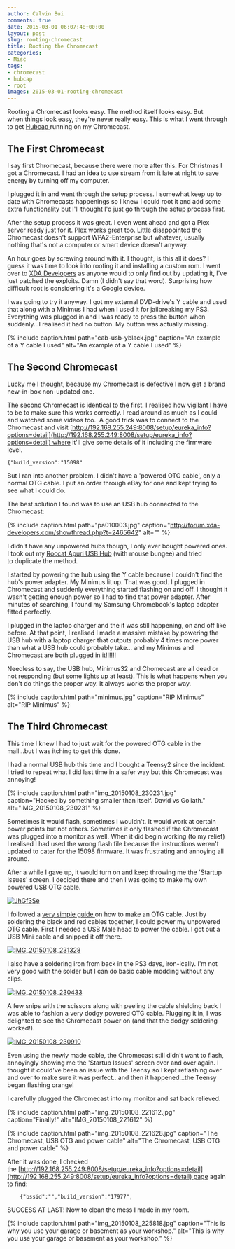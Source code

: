 ```yaml
---
author: Calvin Bui
comments: true
date: 2015-03-01 06:07:48+00:00
layout: post
slug: rooting-chromecast
title: Rooting the Chromecast
categories:
- Misc
tags:
- chromecast
- hubcap
- root
images: 2015-03-01-rooting-chromecast
---
```


Rooting a Chromecast looks easy. The method itself looks easy. But when things look easy, they're never really easy. This is what I went through to get [Hubcap ](http://forum.xda-developers.com/hardware-hacking/chromecast/root-hubcap-chromecast-root-release-t2855893)running on my Chromecast.

<!-- more -->

## The First Chromecast

I say first Chromecast, because there were more after this. For Christmas I got a Chromecast. I had an idea to use stream from it late at night to save energy by turning off my computer.

I plugged it in and went through the setup process. I somewhat keep up to date with Chromecasts happenings so I knew I could root it and add some extra functionality but I'll thought I'd just go through the setup process first.

After the setup process it was great. I even went ahead and got a Plex server ready just for it. Plex works great too. Little disappointed the Chromecast doesn't support WPA2-Enterprise but whatever, usually nothing that's not a computer or smart device doesn't anyway.

An hour goes by screwing around with it. I thought, is this all it does? I guess it was time to look into rooting it and installing a custom rom. I went over to [XDA Developers](http://forum.xda-developers.com/hardware-hacking/chromecast) as anyone would to only find out by updating it, I've just patched the exploits. Damn (I didn't say that word). Surprising how difficult root is considering it's a Google device.

I was going to try it anyway. I got my external DVD-drive's Y cable and used that along with a Minimus I had when I used it for jailbreaking my PS3. Everything was plugged in and I was ready to press the button when suddenly...I realised it had no button. My button was actually missing.

{% include caption.html path="cab-usb-yblack.jpg" caption="An example of a Y cable I used" alt="An example of a Y cable I used" %}

## The Second Chromecast

Lucky me I thought, because my Chromecast is defective I now get a brand new-in-box non-updated one.

The second Chromecast is identical to the first. I realised how vigilant I have to be to make sure this works correctly. I read around as much as I could and watched some videos too.  A good trick was to connect to the Chromecast and visit [http://192.168.255.249:8008/setup/eureka_info?options=detail](http://192.168.255.249:8008/setup/eureka_info?options=detail) where it'll give some details of it including the firmware level.

```
{"build_version":"15098"
```

But I ran into another problem. I didn't have a 'powered OTG cable', only a normal OTG cable. I put an order through eBay for one and kept trying to see what I could do.

The best solution I found was to use an USB hub connected to the Chromecast:

{% include caption.html path="pa010003.jpg" caption="http://forum.xda-developers.com/showthread.php?t=2465642" alt="" %}

I didn't have any unpowered hubs though, I only ever bought powered ones. I took out my [Roccat Apuri USB Hub](http://www.roccat.org/Products/Gaming-Accessories/ROCCAT-Apuri/) (with mouse bungee) and tried to duplicate the method.

I started by powering the hub using the Y cable because I couldn't find the hub's power adapter. My Minimus lit up. That was good. I plugged in Chromecast and suddenly everything started flashing on and off. I thought it wasn't getting enough power so I had to find that power adapter. After minutes of searching, I found my Samsung Chromebook's laptop adapter fitted perfectly.

I plugged in the laptop charger and the it was still happening, on and off like before. At that point, I realised I made a massive mistake by powering the USB hub with a laptop charger that outputs probably 4 times more power than what a USB hub could probably take... and my Minimus and Chromecast are both plugged in it!!!!!!

Needless to say, the USB hub, Minimus32 and Chomecast are all dead or not responding (but some lights up at least). This is what happens when you don't do things the proper way. It always works the proper way.

{% include caption.html path="minimus.jpg" caption="RIP Minimus" alt="RIP Minimus" %}

## The Third Chromecast

This time I knew I had to just wait for the powered OTG cable in the mail...but I was itching to get this done.

I had a normal USB hub this time and I bought a Teensy2 since the incident. I tried to repeat what I did last time in a safer way but this Chromecast was annoying!

{% include caption.html path="img_20150108_230231.jpg" caption="Hacked by something smaller than itself. David vs Goliath." alt="IMG_20150108_230231" %}

Sometimes it would flash, sometimes I wouldn't. It would work at certain power points but not others. Sometimes it only flashed if the Chromecast was plugged into a monitor as well. When it did begin working (to my relief) I realised I had used the wrong flash file because the instructions weren't updated to cater for the 15098 firmware. It was frustrating and annoying all around.

After a while I gave up, it would turn on and keep throwing me the 'Startup Issues' screen. I decided there and then I was going to make my own powered USB OTG cable.

[![JhGf3Se](/images/{{page.images}}/jhgf3se.jpg)](/images/{{page.images}}/jhgf3se.jpg)

I followed a [very simple guide ](http://forum.xda-developers.com/showthread.php?t=1828032)on how to make an OTG cable. Just by soldering the black and red cables together, I could power my unpowered OTG cable. First I needed a USB Male head to power the cable. I got out a USB Mini cable and snipped it off there.

[![IMG_20150108_231328](/images/{{page.images}}/img_20150108_231328.jpg)](/images/{{page.images}}/img_20150108_231328.jpg)

I also have a soldering iron from back in the PS3 days, iron-ically. I'm not very good with the solder but I can do basic cable modding without any clips.

[![IMG_20150108_230433](/images/{{page.images}}/img_20150108_230433.jpg)](/images/{{page.images}}/img_20150108_230433.jpg)

A few snips with the scissors along with peeling the cable shielding back I was able to fashion a very dodgy powered OTG cable. Plugging it in, I was delighted to see the Chromecast power on (and that the dodgy soldering worked!).

[![IMG_20150108_230910](/images/{{page.images}}/img_20150108_230910.jpg)](/images/{{page.images}}/img_20150108_230910.jpg)

Even using the newly made cable, the Chromecast still didn't want to flash, annoyingly showing me the 'Startup Issues' screen over and over again. I thought it could've been an issue with the Teensy so I kept reflashing over and over to make sure it was perfect...and then it happened...the Teensy began flashing orange!

I carefully plugged the Chromecast into my monitor and sat back relieved.

{% include caption.html path="img_20150108_221612.jpg" caption="Finally!" alt="IMG_20150108_221612" %}

{% include caption.html path="img_20150108_221628.jpg" caption="The Chromecast, USB OTG and power cable" alt="The Chromecast, USB OTG and power cable" %}

After it was done, I checked the [http://192.168.255.249:8008/setup/eureka_info?options=detail](http://192.168.255.249:8008/setup/eureka_info?options=detail) page again to find:

```    
    {"bssid":"","build_version":"17977",
```

SUCCESS AT LAST! Now to clean the mess I made in my room.

{% include caption.html path="img_20150108_225818.jpg" caption="This is why you use your garage or basement as your workshop." alt="This is why you use your garage or basement as your workshop." %}
